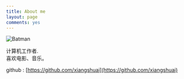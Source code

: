 ```yaml
---
title: About me
layout: page
comments: yes
---
```

  
![Batman](http://xiangshuai.github.io/media/Batman-logo.jpg)

计算机工作者.      
喜欢电影、音乐。

github : [https://github.com/xiangshuai](https://github.com/xiangshuai)      
